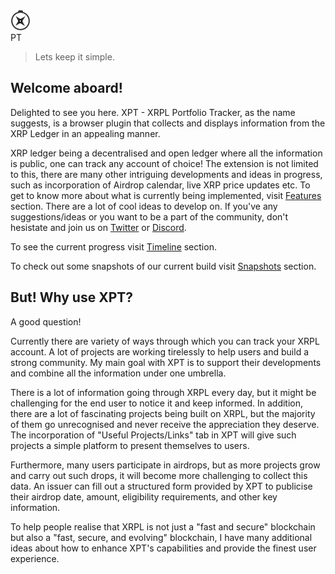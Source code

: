 <div class="main_header">
    <img src='./../assets/images/xpt.svg' alt="x"/>
    <div class="txt">PT</div>
</div>

>Lets keep it simple.

## Welcome aboard!

Delighted to see you here. XPT - XRPL Portfolio Tracker, as the name suggests, is a browser plugin that collects and displays information from the XRP Ledger in an appealing manner.

XRP ledger being a decentralised and open ledger where all the information is public, one can track any account of choice!
The extension is not limited to this, there are many other intriguing developments and ideas in progress, such as incorporation of Airdrop calendar, live XRP price updates etc.
To get to know more about what is currently being implemented, visit [Features](./sections/features.md) section. 
There are a lot of cool ideas to develop on. If you've any suggestions/ideas or you want to be a part of the community, don't hesistate and join us on [Twitter]() or [Discord](). 

To see the current progress visit [Timeline](./sections/timeline.md) section.

To check out some snapshots of our current build visit [Snapshots](./sections/snapshots.md) section.

## But! Why use XPT?

A good question!

Currently there are variety of ways through which you can track your XRPL account. A lot of projects are working tirelessly to help users and build a strong community. My main goal with XPT is to support their developments and combine all the information under one umbrella.

There is a lot of information going through XRPL every day, but it might be challenging for the end user to notice it and keep informed. In addition, there are a lot of fascinating projects being built on XRPL, but the majority of them go unrecognised and never receive the appreciation they deserve. The incorporation of "Useful Projects/Links" tab in XPT will give such projects a simple platform to present themselves to users.

Furthermore, many users participate in airdrops, but as more projects grow and carry out such drops, it will become more challenging to collect this data.
An issuer can fill out a structured form provided by XPT to publicise their airdrop date, amount, eligibility requirements, and other key information. 

To help people realise that XRPL is not just a "fast and secure" blockchain but also a "fast, secure, and evolving" blockchain, I have many additional ideas about how to enhance XPT's capabilities and provide the finest user experience. 